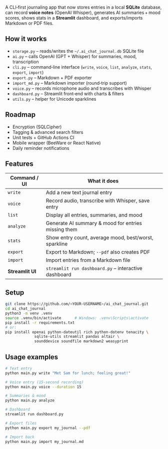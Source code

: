 A CLI‑first journaling app that now stores entries in a local **SQLite** database, can record **voice notes** (OpenAI Whisper), generates AI summaries + mood scores, shows stats in a **Streamlit** dashboard, and exports/imports Markdown or PDF files.

## How it works
* `storage.py`  – reads/writes the `~/.ai_chat_journal.db` SQLite file  
* `ai.py`       – calls OpenAI (GPT + Whisper) for summaries, mood, transcription  
* `cli.py`      – command‑line interface (`write`, `voice`, `list`, `analyze`, `stats`, `export`, `import`)  
* `export.py`   – Markdown + PDF exporter  
* `import_md.py` – Markdown importer (round‑trip support)  
* `voice.py`    – records microphone audio and transcribes with Whisper  
* `dashboard.py` – Streamlit front‑end with charts & filters  
* `utils.py`    – helper for Unicode sparklines

## Roadmap
* Encryption (SQLCipher)  
* Tagging & advanced search filters  
* Unit tests + GitHub Actions CI  
* Mobile wrapper (BeeWare or React Native)  
* Daily reminder notifications

## Features

| Command / UI      | What it does                                            |
|-------------------|---------------------------------------------------------|
| `write`           | Add a new text journal entry                            |
| `voice`           | Record audio, transcribe with Whisper, save entry       |
| `list`            | Display all entries, summaries, and mood                |
| `analyze`         | Generate AI summary & mood for entries missing them     |
| `stats`           | Show entry count, average mood, best/worst, sparkline   |
| `export`          | Export to Markdown; `--pdf` also creates PDF            |
| `import`          | Import entries from a Markdown file                     |
| **Streamlit UI**  | `streamlit run dashboard.py` – interactive dashboard    |

## Setup

```bash
git clone https://github.com/<YOUR-USERNAME>/ai_chat_journal.git
cd ai_chat_journal
python3 -m venv .venv
source .venv/bin/activate      # Windows: .venv\Scripts\activate
pip install -r requirements.txt
# or:
pip install openai python-dateutil rich python-dotenv tenacity \
             sqlite-utils streamlit pandas altair \
             sounddevice soundfile markdown2 weasyprint
```

## Usage examples

```bash
# Text entry
python main.py write "Met Sam for lunch; feeling great!"

# Voice entry (15‑second recording)
python main.py voice --duration 15

# Summaries & mood
python main.py analyze

# Dashboard
streamlit run dashboard.py

# Export files
python main.py export my_journal --pdf

# Import back
python main.py import my_journal.md
```
